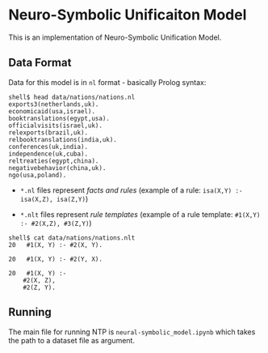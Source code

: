 # Neuro-Symbolic Unificaiton Model
This is an implementation of Neuro-Symbolic Unification Model.

## Data Format

Data for this model is in `nl` format - basically Prolog syntax:

```shell
shell$ head data/nations/nations.nl
exports3(netherlands,uk).
economicaid(usa,israel).
booktranslations(egypt,usa).
officialvisits(israel,uk).
relexports(brazil,uk).
relbooktranslations(india,uk).
conferences(uk,india).
independence(uk,cuba).
reltreaties(egypt,china).
negativebehavior(china,uk).
ngo(usa,poland).
```

- `*.nl` files represent *facts and rules* (example of a rule: `isa(X,Y) :- isa(X,Z), isa(Z,Y)`)

- `*.nlt` files represent *rule templates* (example of a rule template: `#1(X,Y) :- #2(X,Z), #3(Z,Y)`)

```shell
shell$ cat data/nations/nations.nlt
20   #1(X, Y) :- #2(X, Y).

20   #1(X, Y) :- #2(Y, X).

20   #1(X, Y) :-
    #2(X, Z),
    #2(Z, Y).
```

## Running

The main file for running NTP is `neural-symbolic_model.ipynb` which takes the path to a dataset file as argument.

## The institute to construct dataset
* __The AI Lab in Soongsil University__

## Citation
```

```
